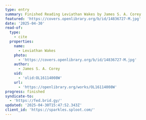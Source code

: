 ```yaml
---
type: entry
summary: Finished Reading Leviathan Wakes by James S. A. Corey
featured: 'https://covers.openlibrary.org/b/id/14836727-M.jpg'
date: '2025-04-30'
read-of:
  type:
    - cite
  properties:
    name:
      - Leviathan Wakes
    photo:
      - 'https://covers.openlibrary.org/b/id/14836727-M.jpg'
    author:
      - James S. A. Corey
    uid:
      - 'olid:OL16114008W'
    url:
      - 'https://openlibrary.org/works/OL16114008W'
progress: finished
syndicate-to:
  - 'https://fed.brid.gy/'
updated: '2025-04-30T15:47:52.343Z'
client_id: 'https://sparkles.sploot.com/'
---
```


